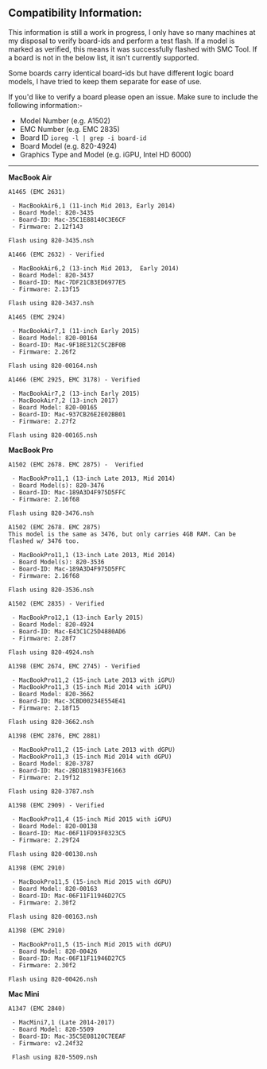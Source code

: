**Compatibility Information:**
-
This information is still a work in progress, I only have so many machines at my disposal to verify board-ids and perform a test flash. If a model is marked as verified, this means it was successfully flashed with SMC Tool. If a board is not in the below list, it isn't currently supported.

Some boards carry identical board-ids but have different logic board models, I have tried to keep them separate for ease of use.

If you'd like to verify a board please open an issue. Make sure to include the following information:-

* Model Number (e.g. A1502)
* EMC Number (e.g. EMC 2835) 
* Board ID `ioreg -l | grep -i board-id`
* Board Model (e.g. 820-4924)
* Graphics Type and Model (e.g. iGPU, Intel HD 6000)

---

**MacBook Air**
```
A1465 (EMC 2631)

 - MacBookAir6,1 (11-inch Mid 2013, Early 2014)
 - Board Model: 820-3435
 - Board-ID: Mac-35C1E88140C3E6CF
 - Firmware: 2.12f143

Flash using 820-3435.nsh
```

```
A1466 (EMC 2632) - Verified

 - MacBookAir6,2 (13-inch Mid 2013,  Early 2014)
 - Board Model: 820-3437
 - Board-ID: Mac-7DF21CB3ED6977E5
 - Firmware: 2.13f15

Flash using 820-3437.nsh
```

```
A1465 (EMC 2924)

 - MacBookAir7,1 (11-inch Early 2015)
 - Board Model: 820-00164
 - Board-ID: Mac-9F18E312C5C2BF0B
 - Firmware: 2.26f2

Flash using 820-00164.nsh
```

```
A1466 (EMC 2925, EMC 3178) - Verified

 - MacBookAir7,2 (13-inch Early 2015)
 - MacBookAir7,2 (13-inch 2017)
 - Board Model: 820-00165
 - Board-ID: Mac-937CB26E2E02BB01
 - Firmware: 2.27f2

Flash using 820-00165.nsh
```
**MacBook Pro**
```
A1502 (EMC 2678. EMC 2875) -  Verified

 - MacBookPro11,1 (13-inch Late 2013, Mid 2014)
 - Board Model(s): 820-3476
 - Board-ID: Mac-189A3D4F975D5FFC
 - Firmware: 2.16f68

Flash using 820-3476.nsh
```

```
A1502 (EMC 2678. EMC 2875)
This model is the same as 3476, but only carries 4GB RAM. Can be flashed w/ 3476 too.

 - MacBookPro11,1 (13-inch Late 2013, Mid 2014)
 - Board Model(s): 820-3536
 - Board-ID: Mac-189A3D4F975D5FFC
 - Firmware: 2.16f68

Flash using 820-3536.nsh
```

```
A1502 (EMC 2835) - Verified

 - MacBookPro12,1 (13-inch Early 2015)
 - Board Model: 820-4924 
 - Board-ID: Mac-E43C1C25D4880AD6
 - Firmware: 2.28f7

Flash using 820-4924.nsh
```

```
A1398 (EMC 2674, EMC 2745) - Verified

 - MacBookPro11,2 (15-inch Late 2013 with iGPU)
 - MacBookPro11,3 (15-inch Mid 2014 with iGPU)
 - Board Model: 820-3662
 - Board-ID: Mac-3CBD00234E554E41
 - Firmware: 2.18f15

Flash using 820-3662.nsh
```

```
A1398 (EMC 2876, EMC 2881)

 - MacBookPro11,2 (15-inch Late 2013 with dGPU)
 - MacBookPro11,3 (15-inch Mid 2014 with dGPU)
 - Board Model: 820-3787
 - Board-ID: Mac-2BD1B31983FE1663
 - Firmware: 2.19f12

Flash using 820-3787.nsh
```

```
A1398 (EMC 2909) - Verified

 - MacBookPro11,4 (15-inch Mid 2015 with iGPU)
 - Board Model: 820-00138
 - Board-ID: Mac-06F11FD93F0323C5
 - Firmware: 2.29f24

Flash using 820-00138.nsh
```

```
A1398 (EMC 2910)

 - MacBookPro11,5 (15-inch Mid 2015 with dGPU)
 - Board Model: 820-00163
 - Board-ID: Mac-06F11F11946D27C5
 - Firmware: 2.30f2

Flash using 820-00163.nsh
```

```
A1398 (EMC 2910)

 - MacBookPro11,5 (15-inch Mid 2015 with dGPU)
 - Board Model: 820-00426
 - Board-ID: Mac-06F11F11946D27C5
 - Firmware: 2.30f2

Flash using 820-00426.nsh
```
**Mac Mini**
```
A1347 (EMC 2840)

 - MacMini7,1 (Late 2014-2017)
 - Board Model: 820-5509
 - Board-ID: Mac-35C5E08120C7EEAF
 - Firmware: v2.24f32
 
 Flash using 820-5509.nsh
```